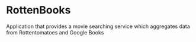 RottenBooks
====================

Application that provides a movie searching service which aggregates data from Rottentomatoes and Google Books 